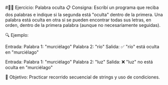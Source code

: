 #🕵️‍♀️ Ejercicio: Palabra oculta
📋 Consigna:
Escribí un programa que reciba dos palabras e indique si la segunda está "oculta" dentro de la primera.
Una palabra está oculta en otra si se pueden encontrar todas sus letras, en orden, dentro de la primera palabra (aunque no necesariamente seguidas).

🔍 Ejemplo:

Entrada:
Palabra 1: "murciélago"
Palabra 2: "río"
Salida: ✅ "río" está oculta en "murciélago"

Entrada:
Palabra 1: "murciélago"
Palabra 2: "luz"
Salida: ❌ "luz" no está oculta en "murciélago"

🎯 Objetivo: Practicar recorrido secuencial de strings y uso de condiciones.